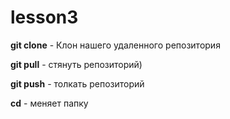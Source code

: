 # lesson3

**git clone** - Клон нашего удаленного репозитория

**git pull** - стянуть репозиторий)

**git push** - толкать репозиторий

**cd** - меняет папку  
